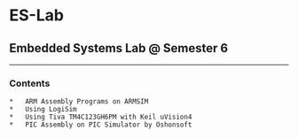 #	ES-Lab
##	Embedded Systems Lab @ Semester 6
***
###	Contents
	*	ARM Assembly Programs on ARMSIM
	*	Using LogiSim
	*	Using Tiva TM4C123GH6PM with Keil uVision4
	*	PIC Assembly on PIC Simulator by Oshonsoft